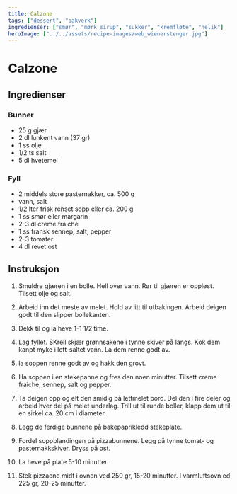 ```yaml
---
title: Calzone
tags: ["dessert", "bakverk"]
ingredienser: ["smør", "mørk sirup", "sukker", "kremfløte", "nelik"]
heroImage: ["../../assets/recipe-images/web_wienerstenger.jpg"]
---
```


# Calzone

## Ingredienser

### Bunner

- 25 g gjær
- 2 dl lunkent vann (37 gr)
- 1 ss olje
- 1/2 ts salt
- 5 dl hvetemel

### Fyll

- 2 middels store pasternakker, ca. 500 g
- vann, salt
- 1/2 lter frisk renset sopp eller ca. 200 g
- 1 ss smør eller margarin
- 2-3 dl creme fraiche
- 1 ss fransk sennep, salt, pepper
- 2-3 tomater
- 4 dl revet ost

## Instruksjon

1. Smuldre gjæren i en bolle. Hell over vann. Rør til gjæren er oppløst. Tilsett olje og salt.

2. Arbeid inn det meste av melet. Hold av litt til utbakingen. Arbeid deigen godt til den slipper bollekanten.

3. Dekk til og la heve 1-1 1/2 time.

4. Lag fyllet. SKrell skjær grønnsakene i tynne skiver på langs. Kok dem kanpt myke i lett-saltet vann. La dem renne godt av.

5. la soppen renne godt av og hakk den grovt.

6. Ha soppen i en stekepanne og fres den noen minutter. Tilsett creme fraiche, sennep, salt og pepper.

7. Ta deigen opp og elt den smidig på lettmelet bord. Del den i fire deler og arbeid hver del på melet underlag. Trill ut til runde boller, klapp dem ut til en sirkel ca. 20 cm i diameter.

8. Legg de ferdige bunnene på bakepaprikledd stekeplate.

9. Fordel soppblandingen på pizzabunnene. Legg på tynne tomat- og pasternakkskiver. Dryss på ost.

10. La heve på plate 5-10 minutter.

11. Stek pizzaene midt i ovnen ved 250 gr, 15-20 minutter. I varmluftsovn ed 225 gr, 20-25 minutter.
